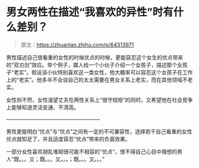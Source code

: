 # 男女两性在描述“我喜欢的异性”时有什么差别？

> 原文：<https://zhuanlan.zhihu.com/p/64313971>

男性描述自己很看重的女性的时候优点的时候，更能容忍这个女生的优点带来的“双刃剑”效应。举个例子，媒人给一个小伙子介绍一个女孩子，描述那个女孩子“老实”。假设该小伙特别喜欢这一类女性，他大概率可以容忍这个女孩子在工作上的“老实”。他多半不会说自己的太太需要在男女关系上老实，而在其他领域不老实。

女性则不然，女性渴望丈夫在两性关系上“很守规矩”的同时，又希望他在社会竞争上能够知道灵活变通、不清高。

——————————————————

男性更能明白“优点”与“优点”之间有一定的不可兼容性，选择若干自己看重的女性优点就知足了，并且适度容忍“优点”带来的负面效果。

一部分女性喜欢胡乱堆砌很可能不相容的”优点“，恨不得自己心目中理想的男人“既。。。又；既。。。又。。。；既。。。又。。。”